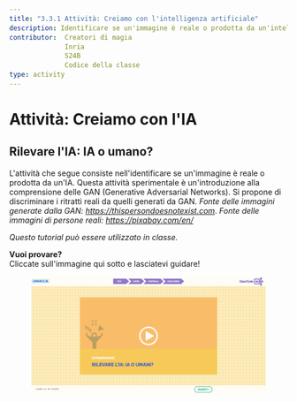 ```yaml
---
title: "3.3.1 Attività: Creiamo con l'intelligenza artificiale"
description: Identificare se un'immagine è reale o prodotta da un'intelligenza artificiale
contributor:  Creatori di magia
              Inria
              S24B
              Codice della classe  
type: activity
---
```

# Attività: Creiamo con l'IA
## Rilevare l'IA: IA o umano?

L'attività che segue consiste nell'identificare se un'immagine è reale o prodotta da un'IA. Questa attività sperimentale è un'introduzione alla comprensione delle GAN (Generative Adversarial Networks). Si propone di discriminare i ritratti reali da quelli generati da GAN.
*Fonte delle immagini generate dalla GAN: https://thispersondoesnotexist.com*.
*Fonte delle immagini di persone reali: https://pixabay.com/en/*

_Questo tutorial può essere utilizzato in classe._

**Vuoi provare?**  
Cliccate sull'immagine qui sotto e lasciatevi guidare!

<a href="https://pixees.fr/classcodeiai/app/tuto3-ai4t/?lang=it" target="_blank"><figure>
  <img src="Images/Tuto-M3-HumanandAI-IT.png"/>
</figure></a>

